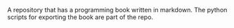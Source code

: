 A repository that has a programming book written in markdown. The python scripts for exporting the book are part of the repo.

